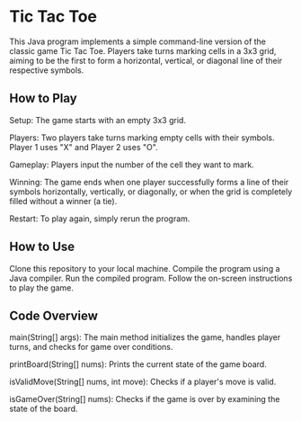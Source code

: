 # Tic Tac Toe

This Java program implements a simple command-line version of the classic game Tic Tac Toe. Players take turns marking cells in a 3x3 grid, aiming to be the first to form a horizontal, vertical, or diagonal line of their respective symbols.

## How to Play

Setup: The game starts with an empty 3x3 grid.

Players: Two players take turns marking empty cells with their symbols. Player 1 uses "X" and Player 2 uses "O".

Gameplay: Players input the number of the cell they want to mark. 

Winning: The game ends when one player successfully forms a line of their symbols horizontally, vertically, or diagonally, or when the grid is completely filled without a winner (a tie).

Restart: To play again, simply rerun the program.

## How to Use

Clone this repository to your local machine.
Compile the program using a Java compiler.
Run the compiled program.
Follow the on-screen instructions to play the game.

## Code Overview

main(String[] args): The main method initializes the game, handles player turns, and checks for game over conditions.

printBoard(String[] nums): Prints the current state of the game board.

isValidMove(String[] nums, int move): Checks if a player's move is valid.

isGameOver(String[] nums): Checks if the game is over by examining the state of the board.
